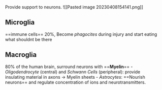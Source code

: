 Provide support to neurons.
![[Pasted image 20230408154141.png]]

## Microglia
==immune cells== 20%, Become _phagocites_ during injury and start eating what shouldnt be there

## Macroglia
80% of the human brain, surround neurons with ==**Myelin**==
    -   _Oligodendrocyte_ (central) and _Schwann Cells_ (peripheral): provide insulating material in axons → Myelin sheets
    -   _Astrocytes_: ==Nourish neurons== and regulate concentration of ions and neurotransmitters.
